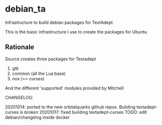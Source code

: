 # debian_ta
Infrastructure to build debian packages for TextAdept

This is the basic infrastructure I use to create the packages for Ubuntu

## Rationale

Source creates three packages for Textadept
  1. gtk
  2. common (all the Lua base)
  3. nox  (== curses)
 
 And the different 'supported' modules provided by Mitchell

CHANGELOG:

20201014: ported to the new orbitalquarks github repos.
          Building textadept-curses is *broken*
20201017: fixed building textadept-curses
          TODO: edit debian/changelog inside docker
